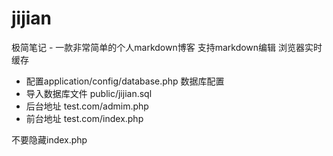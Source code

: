 # jijian
极简笔记 - 一款非常简单的个人markdown博客
支持markdown编辑
浏览器实时缓存

- 配置application/config/database.php 数据库配置
- 导入数据库文件 public/jijian.sql
- 后台地址 test.com/admim.php
- 前台地址 test.com/index.php

不要隐藏index.php
